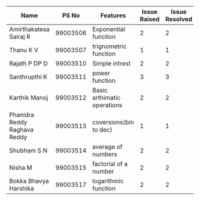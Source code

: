 | Name  |  PS No |  Features |  Issue Raised  |Issue Resolved   |
|---|---|---|---|---|
|  Amirthakatesa Sairaj R |   99003506 | Exponential function | 2  | 2  |
| Thanu K V  | 99003507  |  trignometric function | 1  |  1 |
| Rajath P DP D  |  99003510 |  Simple intrest |  2 |  2 |
| Santhrupthi K  |  99003511 | power function  | 3  |  3 |
| Karthik Manoj  | 99003512 | Basic arthimatic operations| 2| 2|
|Phanidra Reddy Raghava Reddy|99003513|coversions(bin to dec)| 1 |1|
|Shubham S N|99003514|average of numbers| 2|2|
|Nisha M|99003515|factorial of a number|2 |2|
|Bokka Bhavya Harshika|99003517|logarithmic function|2|2
